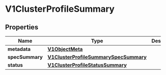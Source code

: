 # V1ClusterProfileSummary

## Properties
Name | Type | Description | Notes
------------ | ------------- | ------------- | -------------
**metadata** | [**V1ObjectMeta**](V1ObjectMeta.md) |  |  [optional]
**specSummary** | [**V1ClusterProfileSummarySpecSummary**](V1ClusterProfileSummarySpecSummary.md) |  |  [optional]
**status** | [**V1ClusterProfileStatusSummary**](V1ClusterProfileStatusSummary.md) |  |  [optional]
